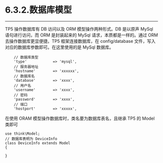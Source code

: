# 6.3.2.数据库模型

---

TP5 操作数据库有 DB 访问以及 ORM 模型操作两种形式。DB 是以原声 MySql 语句进行访问，而 ORM 是封装起来的 MySql 请求，本质都是一样的。通过 ORM 去操作数据库更显便捷。TP5 框架连接数据库，在 config/database 文件，写入对应的数据库参数即可。在这里使用的是 MySql 数据库。

```
    // 数据库类型
    'type'            => 'mysql',
    // 服务器地址
    'hostname'        => 'xxxxxx',
    // 数据库名
    'database'        => 'xxxx',
    // 用户名
    'username'        => 'xxxx',
    // 密码
    'password'        => 'xxxx',
    // 端口
    'hostport'        => 'xxxxx',
```

在使用 ORAM 模型操作数据库时，类名要为数据库表名，且继承 TP5 的 Model 类即可

```
use think\Model;
// 数据库表明为 DeviceInfo
class DeviceInfo extends Model
{

}
```
